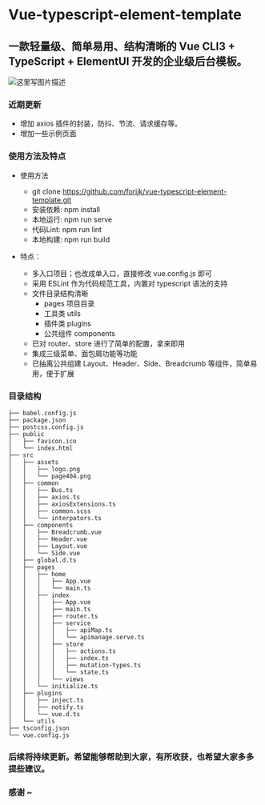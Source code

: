 # Vue-typescript-element-template

## 一款轻量级、简单易用、结构清晰的 Vue CLI3 + TypeScript + ElementUI 开发的企业级后台模板。

![这里写图片描述](./example.gif)

### 近期更新

- 增加 axios 插件的封装，防抖、节流、请求缓存等。
- 增加一些示例页面

### 使用方法及特点

- 使用方法
  - git clone https://github.com/forijk/vue-typescript-element-template.git
  - 安装依赖: npm install
  - 本地运行: npm run serve
  - 代码Lint: npm run lint
  - 本地构建: npm run build

- 特点：
  - 多入口项目；也改成单入口，直接修改 vue.config.js 即可
  - 采用 ESLint 作为代码规范工具，内置对 typescript 语法的支持
  - 文件目录结构清晰
    - pages 项目目录
    - 工具类 utils
    - 插件类 plugins
    - 公共组件 components
  - 已对 router、store 进行了简单的配置，拿来即用
  - 集成三级菜单、面包屑功能等功能
  - 已抽离公共组建 Layout、Header、Side、Breadcrumb 等组件，简单易用，便于扩展

### 目录结构

```shell
├── babel.config.js
├── package.json
├── postcss.config.js
├── public
│   ├── favicon.ico
│   └── index.html
├── src
│   ├── assets
│   │   ├── logo.png
│   │   └── page404.png
│   ├── common
│   │   ├── Bus.ts
│   │   ├── axios.ts
│   │   ├── axiosExtensions.ts
│   │   ├── common.scss
│   │   └── interpators.ts
│   ├── components
│   │   ├── Breadcrumb.vue
│   │   ├── Header.vue
│   │   ├── Layout.vue
│   │   └── Side.vue
│   ├── global.d.ts
│   ├── pages
│   │   ├── home
│   │   │   ├── App.vue
│   │   │   └── main.ts
│   │   ├── index
│   │   │   ├── App.vue
│   │   │   ├── main.ts
│   │   │   ├── router.ts
│   │   │   ├── service
│   │   │   │   ├── apiMap.ts
│   │   │   │   └── apimanage.serve.ts
│   │   │   ├── store
│   │   │   │   ├── actions.ts
│   │   │   │   ├── index.ts
│   │   │   │   ├── mutation-types.ts
│   │   │   │   └── state.ts
│   │   │   └── views
│   │   └── initialize.ts
│   ├── plugins
│   │   ├── inject.ts
│   │   ├── notify.ts
│   │   └── vue.d.ts
│   └── utils
├── tsconfig.json
└── vue.config.js
```

### 后续将持续更新。希望能够帮助到大家，有所收获，也希望大家多多提些建议。

### 感谢 ~

